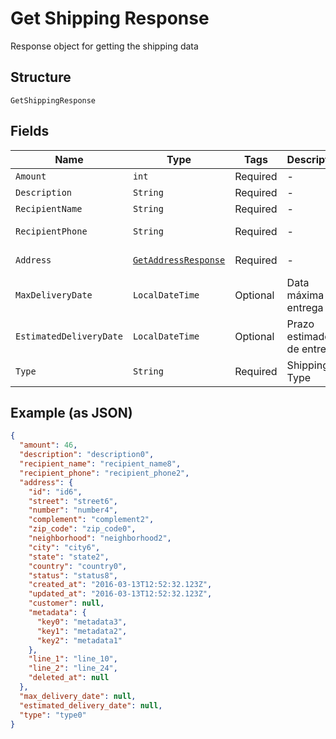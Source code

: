 
# Get Shipping Response

Response object for getting the shipping data

## Structure

`GetShippingResponse`

## Fields

| Name | Type | Tags | Description | Getter | Setter |
|  --- | --- | --- | --- | --- | --- |
| `Amount` | `int` | Required | - | int getAmount() | setAmount(int amount) |
| `Description` | `String` | Required | - | String getDescription() | setDescription(String description) |
| `RecipientName` | `String` | Required | - | String getRecipientName() | setRecipientName(String recipientName) |
| `RecipientPhone` | `String` | Required | - | String getRecipientPhone() | setRecipientPhone(String recipientPhone) |
| `Address` | [`GetAddressResponse`](../../doc/models/get-address-response.md) | Required | - | GetAddressResponse getAddress() | setAddress(GetAddressResponse address) |
| `MaxDeliveryDate` | `LocalDateTime` | Optional | Data máxima de entrega | LocalDateTime getMaxDeliveryDate() | setMaxDeliveryDate(LocalDateTime maxDeliveryDate) |
| `EstimatedDeliveryDate` | `LocalDateTime` | Optional | Prazo estimado de entrega | LocalDateTime getEstimatedDeliveryDate() | setEstimatedDeliveryDate(LocalDateTime estimatedDeliveryDate) |
| `Type` | `String` | Required | Shipping Type | String getType() | setType(String type) |

## Example (as JSON)

```json
{
  "amount": 46,
  "description": "description0",
  "recipient_name": "recipient_name8",
  "recipient_phone": "recipient_phone2",
  "address": {
    "id": "id6",
    "street": "street6",
    "number": "number4",
    "complement": "complement2",
    "zip_code": "zip_code0",
    "neighborhood": "neighborhood2",
    "city": "city6",
    "state": "state2",
    "country": "country0",
    "status": "status8",
    "created_at": "2016-03-13T12:52:32.123Z",
    "updated_at": "2016-03-13T12:52:32.123Z",
    "customer": null,
    "metadata": {
      "key0": "metadata3",
      "key1": "metadata2",
      "key2": "metadata1"
    },
    "line_1": "line_10",
    "line_2": "line_24",
    "deleted_at": null
  },
  "max_delivery_date": null,
  "estimated_delivery_date": null,
  "type": "type0"
}
```

